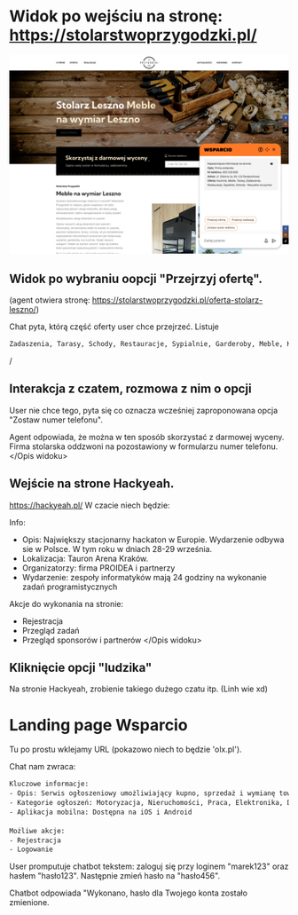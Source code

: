 # Widok po wejściu na stronę: https://stolarstwoprzygodzki.pl/

![](img/1.png)

## Widok po wybraniu oopcji "Przejrzyj ofertę".

<Opis widoku>

(agent otwiera stronę: https://stolarstwoprzygodzki.pl/oferta-stolarz-leszno/)

Chat pyta, którą część oferty user chce przejrzeć. Listuje
```sh
Zadaszenia, Tarasy, Schody, Restauracje, Sypialnie, Garderoby, Meble, Kuchnie.
```
/<Opis widoku>
## Interakcja z czatem, rozmowa z nim o opcji
<Opis widoku>
User nie chce tego, pyta się co oznacza wcześniej zaproponowana opcja "Zostaw numer telefonu".

Agent odpowiada, że można w ten sposób skorzystać z darmowej wyceny. Firma stolarska oddzwoni na pozostawiony w formularzu numer telefonu.
</Opis widoku>

## Wejście na strone Hackyeah.

https://hackyeah.pl/ 
<Opis widoku>
W czacie niech będzie:

Info:
- Opis: Największy stacjonarny hackaton w Europie. Wydarzenie odbywa sie w Polsce. W tym roku w dniach 28-29 września.
- Lokalizacja: Tauron Arena Kraków.
- Organizatorzy: firma PROIDEA i partnerzy
- Wydarzenie: zespoły informatyków mają 24 godziny na wykonanie zadań programistycznych

Akcje do wykonania na stronie:
- Rejestracja
- Przegląd zadań 
- Przegląd sponsorów i partnerów
</Opis widoku>

## Kliknięcie opcji "ludzika"
Na stronie Hackyeah, zrobienie takiego dużego czatu itp. (Linh wie xd)

# Landing page Wsparcio

Tu po prostu wklejamy URL (pokazowo niech to będzie 'olx.pl').

Chat nam zwraca:

```sh
Kluczowe informacje:
- Opis: Serwis ogłoszeniowy umożliwiający kupno, sprzedaż i wymianę towarów oraz usług między użytkownikami
- Kategorie ogłoszeń: Motoryzacja, Nieruchomości, Praca, Elektronika, Dom i Ogród, Moda, Dla Dzieci, Sport i Hobby, Zwierzęta, Usługi i Firmy, Muzyka i Edukacja
- Aplikacja mobilna: Dostępna na iOS i Android

Możliwe akcje:
- Rejestracja 
- Logowanie
```

User promputuje chatbot tekstem: zaloguj się przy loginem "marek123" oraz hasłem "hasło123". Następnie zmień hasło na "hasło456".

Chatbot odpowiada "Wykonano, hasło dla Twojego konta zostało zmienione.








